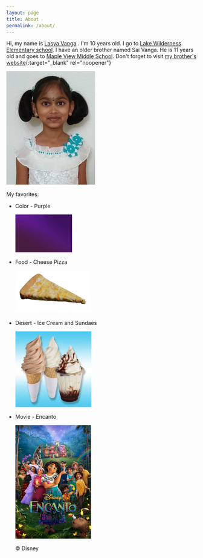 ```yaml
---
layout: page
title: About
permalink: /about/
---
```


Hi, my name is [Lasya Vanga]({{site.url}}) . I'm 10 years old. I go to [Lake Wilderness Elementary school](https://lakewildernesstahomasd.ss19.sharpschool.com/). I have an older brother named Sai Vanga. He is 11 years old and goes to [Maple View Middle School](https://mapleviewtahomasd.ss19.sharpschool.com/).
Don't forget to visit [my brother's website](https://sai.rocks){:target="\_blank" rel="noopener"}

<img alt="Me!" src="/assets/photos/me-about.jpg" height="300">

My favorites:

- Color - Purple

  <img alt="Purple" src="/assets/favorites/purple.jpeg" width="150">

- Food - Cheese Pizza

  <img alt="Pizza" src="/assets/favorites/pizza.png" width="200">

- Desert - Ice Cream and Sundaes

  <img alt="Ice Cream and Sundaes" src="/assets/favorites/sundaes.jpeg" height="200">

- Movie - Encanto

  <img alt="Encanto" src="/assets/favorites/encanto.jpeg" height="300">

  &copy; Disney
